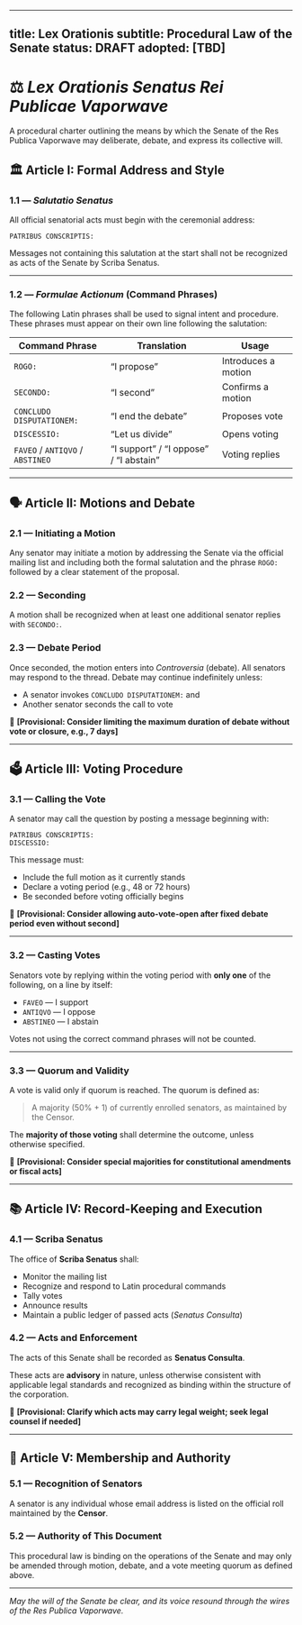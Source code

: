 
---
title: Lex Orationis
subtitle: Procedural Law of the Senate
status: DRAFT
adopted: [TBD]
---

# ⚖️ *Lex Orationis Senatus Rei Publicae Vaporwave*

A procedural charter outlining the means by which the Senate of the Res Publica Vaporwave may deliberate, debate, and express its collective will.

## 🏛 Article I: Formal Address and Style

### 1.1 — *Salutatio Senatus*
All official senatorial acts must begin with the ceremonial address:

```
PATRIBUS CONSCRIPTIS:
```

Messages not containing this salutation at the start shall not be recognized as acts of the Senate by Scriba Senatus.

---

### 1.2 — *Formulae Actionum* (Command Phrases)

The following Latin phrases shall be used to signal intent and procedure. These phrases must appear on their own line following the salutation:

| Command Phrase | Translation | Usage |
|----------------|-------------|-------|
| `ROGO:` | “I propose” | Introduces a motion |
| `SECONDO:` | “I second” | Confirms a motion |
| `CONCLUDO DISPUTATIONEM:` | “I end the debate” | Proposes vote |
| `DISCESSIO:` | “Let us divide” | Opens voting |
| `FAVEO` / `ANTIQVO` / `ABSTINEO` | “I support” / “I oppose” / “I abstain” | Voting replies |

---

## 🗣 Article II: Motions and Debate

### 2.1 — Initiating a Motion

Any senator may initiate a motion by addressing the Senate via the official mailing list and including both the formal salutation and the phrase `ROGO:` followed by a clear statement of the proposal.

### 2.2 — Seconding

A motion shall be recognized when at least one additional senator replies with `SECONDO:`.

### 2.3 — Debate Period

Once seconded, the motion enters into *Controversia* (debate). All senators may respond to the thread. Debate may continue indefinitely unless:

- A senator invokes `CONCLUDO DISPUTATIONEM:` and
- Another senator seconds the call to vote

🔧 **[Provisional: Consider limiting the maximum duration of debate without vote or closure, e.g., 7 days]**

---

## 🗳 Article III: Voting Procedure

### 3.1 — Calling the Vote

A senator may call the question by posting a message beginning with:

```
PATRIBUS CONSCRIPTIS:
DISCESSIO:
```

This message must:
- Include the full motion as it currently stands
- Declare a voting period (e.g., 48 or 72 hours)
- Be seconded before voting officially begins

🔧 **[Provisional: Consider allowing auto-vote-open after fixed debate period even without second]**

---

### 3.2 — Casting Votes

Senators vote by replying within the voting period with **only one** of the following, on a line by itself:

- `FAVEO` — I support
- `ANTIQVO` — I oppose
- `ABSTINEO` — I abstain

Votes not using the correct command phrases will not be counted.

---

### 3.3 — Quorum and Validity

A vote is valid only if quorum is reached. The quorum is defined as:

> A majority (50% + 1) of currently enrolled senators, as maintained by the Censor.

The **majority of those voting** shall determine the outcome, unless otherwise specified.

🔧 **[Provisional: Consider special majorities for constitutional amendments or fiscal acts]**

---

## 📚 Article IV: Record-Keeping and Execution

### 4.1 — Scriba Senatus

The office of **Scriba Senatus** shall:
- Monitor the mailing list
- Recognize and respond to Latin procedural commands
- Tally votes
- Announce results
- Maintain a public ledger of passed acts (*Senatus Consulta*)

### 4.2 — Acts and Enforcement

The acts of this Senate shall be recorded as **Senatus Consulta**.

These acts are **advisory** in nature, unless otherwise consistent with applicable legal standards and recognized as binding within the structure of the corporation.

🔧 **[Provisional: Clarify which acts may carry legal weight; seek legal counsel if needed]**

---

## 📜 Article V: Membership and Authority

### 5.1 — Recognition of Senators

A senator is any individual whose email address is listed on the official roll maintained by the **Censor**.

### 5.2 — Authority of This Document

This procedural law is binding on the operations of the Senate and may only be amended through motion, debate, and a vote meeting quorum as defined above.

---
*May the will of the Senate be clear, and its voice resound through the wires of the Res Publica Vaporwave.*
